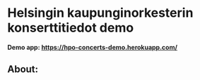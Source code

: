 # Helsingin kaupunginorkesterin konserttitiedot demo

**Demo app: https://hpo-concerts-demo.herokuapp.com/**

## About:

